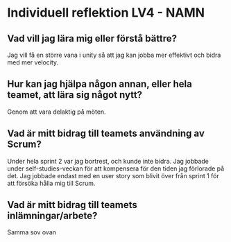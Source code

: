 # Individuell reflektion LV4 - NAMN
## Vad vill jag lära mig eller förstå bättre?
Jag vill få en större vana i unity så att jag kan jobba mer effektivt och bidra med mer velocity.
## Hur kan jag hjälpa någon annan, eller hela teamet, att lära sig något nytt?
Genom att vara delaktig på möten. 
## Vad är mitt bidrag till teamets användning av Scrum?
Under hela sprint 2 var jag bortrest, och kunde inte bidra. 
Jag jobbade under self-studies-veckan för att kompensera för den tiden jag förlorade på det. 
Jag jobbade endast med en user story som blivit över från sprint 1 för att försöka hålla mig till Scrum.
## Vad är mitt bidrag till teamets inlämningar/arbete?
Samma sov ovan
